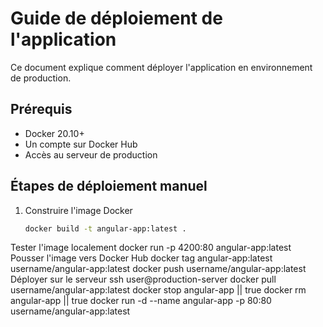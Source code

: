 # Guide de déploiement de l'application

Ce document explique comment déployer l'application en environnement de production.

## Prérequis

- Docker 20.10+
- Un compte sur Docker Hub
- Accès au serveur de production

## Étapes de déploiement manuel

1. Construire l'image Docker
   ```bash
   docker build -t angular-app:latest .
   
Tester l'image localement
docker run -p 4200:80 angular-app:latest
Pousser l'image vers Docker Hub
docker tag angular-app:latest username/angular-app:latest
docker push username/angular-app:latest
Déployer sur le serveur
ssh user@production-server
docker pull username/angular-app:latest
docker stop angular-app || true
docker rm angular-app || true
docker run -d --name angular-app -p 80:80 username/angular-app:latest